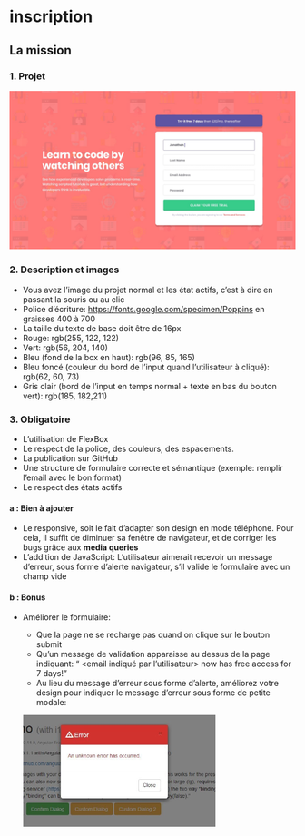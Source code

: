# inscription

## La mission

### 1. Projet

![img](./img/rendu/desktop-design.jpg)

### 2. Description et images

* Vous avez l’image du projet normal et les état actifs, c’est à dire en passant la souris ou au clic
* Police d’écriture: https://fonts.google.com/specimen/Poppins en graisses 400 à 700
* La taille du texte de base doit être de 16px
* Rouge:  rgb(255, 122, 122)
* Vert:  rgb(56, 204, 140)
* Bleu (fond de la box en haut):  rgb(96, 85, 165)
* Bleu foncé (couleur du bord de l’input quand l’utilisateur à cliqué):  rgb(62, 60, 73)
* Gris clair (bord de l’input en temps normal + texte en bas du bouton vert):  rgb(185, 182,211)

### 3. Obligatoire

* L’utilisation de FlexBox
* Le respect de la police, des couleurs, des espacements.
* La publication sur GitHub
* Une structure de formulaire correcte et sémantique (exemple: remplir l’email avec le bon format)
* Le respect des états actifs

#### a : Bien à ajouter

* Le responsive, soit le fait d’adapter son design en mode téléphone. Pour cela, il suffit de diminuer sa fenêtre de navigateur, et de corriger les bugs grâce aux **media queries**
* L’addition de JavaScript: L’utilisateur aimerait recevoir un message d’erreur, sous forme d’alerte navigateur, s’il valide le formulaire avec un champ vide

#### b : Bonus

* Améliorer le formulaire:
    * Que la page ne se recharge pas quand on clique sur le bouton submit
    * Qu’un message de validation apparaisse au dessus de la page indiquant: 
“ <email indiqué par l’utilisateur> now has free access for 7 days!”
    * Au lieu du message d’erreur sous forme d’alerte, améliorez votre design pour indiquer le message d’erreur sous forme de petite modale:

    ![img](./img/rendu/alert.png)